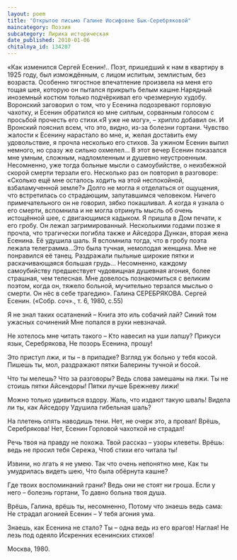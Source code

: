 ```yaml
---
layout: poem
title: "Открытое письмо Галине Иосифовне Бык-Серебряковой"
maincategory: Поэзия
subcategory: Лирика историческая
date_published: 2010-01-06
chitalnya_id: 134207
---
```




«Как изменился Сергей Есенин!.. Поэт, пришедший к нам в квартиру в 1925 году, был измождённым, с лицом испитым, землистым, без возраста. Особенно тягостное впечатление произвела на меня его тощая шея, которую он пытался прикрыть белым кашне.Нарядный иноземный костюм только подчёркивал его чрезмерную худобу. Воронский заговорил о том, что у Есенина подозревают горловую чахотку, и Есенин обратился ко мне сиплым, сорванным голосом с просьбой прочесть его стихи.«Я уже не могу», – хрипло добавил он. И Вронский пояснил всем, что это, видно, из-за болезни гортани. Чувство жалости к Есенину нарастало во мне, и, желая доставить ему удовольствие, я прочла несколько его стихов. За ужином Есенин выпил немного, но сразу же сильно охмелел… В этот вечер Есенин показался мне умным, сложным, надломленным и душевно неустроенным. Несомненно, уже тогда больные мысли о самоубийстве, о неизбежной скорой смерти терзали его. Несколько раз он повторил в разговоре: «Сколько ещё мне осталось ходить на этой неспокойной, взбаламученной земле?» Долго не могла я отделаться от ощущения, что встретилась со страдающим, запутавшимся человеком. Ничего примечательного он не говорил, зябко покашливал. А когда я узнала о его смерти, вспомнила и не могла отринуть мысль об очень истощённой шее, с двигающимся кадыком. Я пришла в Дом печати, к его гробу. Он лежал загримированный. Несколькими годами позже я прочла, что трагически погибла также и Айседора Дункан, вторая жена Есенина. Её удушила шаль. Я вспомнила тогда, что в гробу поэта лежала телеграмма…Это была тучная, немолодая женщина. Мне не понравился её танец. Раздражали пыльные широкие пятки и раскачивающаяся большая грудь… Несомненно, каждому самоубийству предшествует чудовищная душевная агония, более страшная, чем телесная. Мне довелось познакомиться с великим поэтом, когда он, тяжело больной, мучительно терзался мыслью о смерти. Он нёс в себе трагедию». 
Галина СЕРЕБРЯКОВА. 
Сергей Есенин. («Собр. соч»., т. 6, 1980, с.55)

Я не знал таких осатанений –
Книга это иль собачий лай?
Синий том ужасных сочинений
Мне попался в руки невзначай.

Не хотелось мне читать такого –
Кто навесил на уши лапшу?
Прикуси язык, Серебрякова,
Не позорь Есенина, прошу!

Это приступ лжи, и ты – в припадке?
Взгляд уж больно у тебя косой.
Пишешь ты, мол, раздражают пятки
Балерины тучной и босой.

Что ты мелешь? Что за разговоры?
Ведь слова замешаны на лжи.
Ты не стоишь пятки Айсендоры!
Пятки лучше Брежневу лижи!

Можно только удивиться вздору.
Жаль, что издают такую шваль! 
Видела ли ты, как Айседору
Удушила гибельная шаль?

На плетень опять наводишь тени.
Нет, не очерк это, а провал!
Врёшь, Серебрякова! Нет, Есенин
Горловой чахоткой не страдал!

Речь твоя на правду не похожа.
Твой рассказ – узоры клеветы.
Врёшь: ведь не просил тебя Сережа,
Чтоб стихи его читала ты!

Извини, но лгать я не умею.
Так что очень непонятно мне,
Как ты умудрилась видеть шею,
Что была обёрнута кашне?

Где твоих воспоминаний грани?
Ведь они не стоят ни гроша.
Если у него – болезнь гортани,
То давно больна твоя душа.

Врёшь, Галина, врёшь ты, несомненно,
Потому что знаешь ведь сама:
Не страдал агонией Есенин –
У тебя агония ума.

Знаешь, как Есенина не стало?
Ты – одна ведь из его врагов!
Наглая! Не лезь под одеяло
Искренних есенинских стихов!

Москва, 1980.






